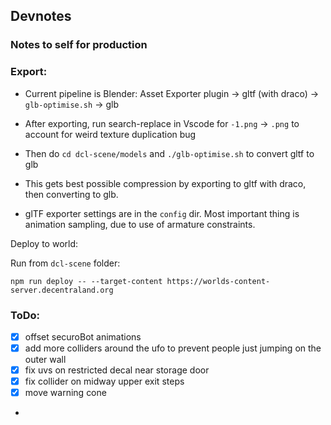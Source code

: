 ## Devnotes

### Notes to self for production


### Export:

- Current pipeline is Blender: Asset Exporter plugin -> gltf (with draco) -> `glb-optimise.sh` -> glb

- After exporting, run search-replace in Vscode for `-1.png` -> `.png` to account for weird texture duplication bug

- Then do `cd dcl-scene/models` and `./glb-optimise.sh` to convert gltf to glb
- This gets best possible compression by exporting to gltf with draco, then converting to glb.

- glTF exporter settings are in the `config` dir. Most important thing is animation sampling, due to use of armature constraints.

Deploy to world:

Run from `dcl-scene` folder:

`npm run deploy -- --target-content https://worlds-content-server.decentraland.org`


### ToDo:

- [x] offset securoBot animations
- [x] add more colliders around the ufo to prevent people just jumping on the outer wall
- [x] fix uvs on restricted decal near storage door
- [x] fix collider on midway upper exit steps 
- [x] move warning cone
- 